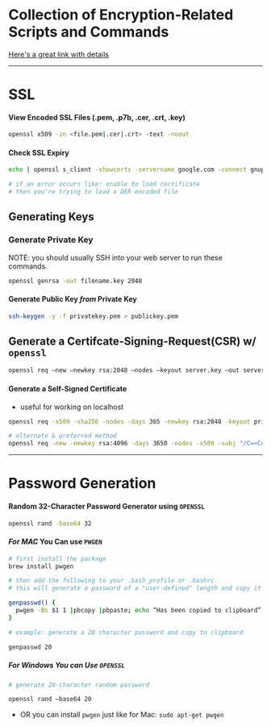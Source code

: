 # Collection of Encryption-Related Scripts and Commands
[Here's a great link with details](https://support.ssl.com/Knowledgebase/Article/View/19/0/der-vs-crt-vs-cer-vs-pem-certificates-and-how-to-convert-them)


---------------------

# __SSL__

#### View Encoded SSL Files (.pem, .p7b, .cer, .crt, .key)
```bash
openssl x509 -in <file.pem|.cer|.crt> -text -noout
```


#### Check SSL Expiry
```bash
echo | openssl s_client -showcerts -servername google.com -connect gnupg.org:443 2>/dev/null | openssl x509 -inform pem -noout -text

# if an error occurs like: unable to load certificate
# then you're trying to load a DER encoded file
```

## Generating Keys

### Generate Private Key
NOTE: you should usually SSH into your web server to run these commands.
```bash
openssl genrsa -out filename.key 2048
```

#### Generate Public Key *from* Private Key
```bash
ssh-keygen -y -f privatekey.pem > publickey.pem
```

## Generate a Certifcate-Signing-Request(CSR) w/ ```openssl```
```bash
openssl req –new –newkey rsa:2048 –nodes –keyout server.key –out server.csr
```


#### Generate a Self-Signed Certificate
- useful for working on localhost
```bash
openssl req -x509 -sha256 -nodes -days 365 -newkey rsa:2048 -keyout privateKey.key -out certificate.crt

# alternate & preferred method
openssl req -new -newkey rsa:4096 -days 3650 -nodes -x509 -subj "/C=<Country Code>/ST=<State>/L=<City>/O=<Organization>/CN=<Common Name>" -keyout certificate.key -out certificate.crt
```



----------------

# __Password Generation__

#### Random 32-Character Password Generator using ```OPENSSL```
```bash
openssl rand -base64 32
```

#### *For MAC* You Can use ```PWGEN```
```bash
# first install the package
brew install pwgen

# then add the following to your .bash_profile or .bashrc
# this will generate a password of a "user-defined" length and copy it to clipboard

genpasswd() { 
  pwgen -Bs $1 1 |pbcopy |pbpaste; echo “Has been copied to clipboard”
}

# example: generate a 20 character password and copy to clipboard

genpasswd 20

```


##### *For Windows* You can Use ```OPENSSL```
```bash
# generate 20-character random password

openssl rand –base64 20
```
- OR you can install ```pwgen``` just like for Mac: ```sudo apt-get pwgen```
